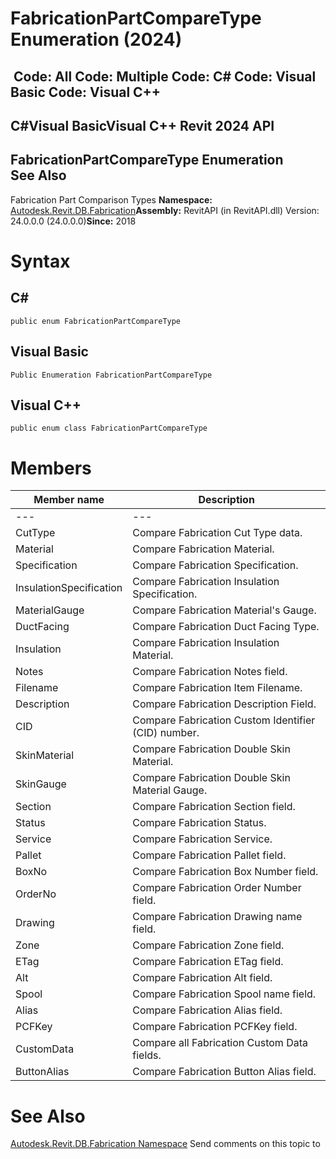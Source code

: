 # FabricationPartCompareType Enumeration (2024)

﻿
 Code: All Code: Multiple Code: C# Code: Visual Basic Code: Visual C++   
---  
C#Visual BasicVisual C++
Revit 2024 API  
---  
FabricationPartCompareType Enumeration  
See Also  
---  
Fabrication Part Comparison Types 
**Namespace:** [Autodesk.Revit.DB.Fabrication](49e74a25-7ea1-efa6-548a-a3c3d0655e43.md "Autodesk.Revit.DB.Fabrication Namespace")**Assembly:** RevitAPI (in RevitAPI.dll) Version: 24.0.0.0 (24.0.0.0)**Since:** 2018 
# Syntax
C#  
---  
```text
public enum FabricationPartCompareType
```
  
Visual Basic  
---  
```text
Public Enumeration FabricationPartCompareType
```
  
Visual C++  
---  
```text
public enum class FabricationPartCompareType
```
  
# Members
| Member name | Description |
| --- | --- |
| --- | --- |
| CutType | Compare Fabrication Cut Type data. |
| Material | Compare Fabrication Material. |
| Specification | Compare Fabrication Specification. |
| InsulationSpecification | Compare Fabrication Insulation Specification. |
| MaterialGauge | Compare Fabrication Material's Gauge. |
| DuctFacing | Compare Fabrication Duct Facing Type. |
| Insulation | Compare Fabrication Insulation Material. |
| Notes | Compare Fabrication Notes field. |
| Filename | Compare Fabrication Item Filename. |
| Description | Compare Fabrication Description Field. |
| CID | Compare Fabrication Custom Identifier (CID) number. |
| SkinMaterial | Compare Fabrication Double Skin Material. |
| SkinGauge | Compare Fabrication Double Skin Material Gauge. |
| Section | Compare Fabrication Section field. |
| Status | Compare Fabrication Status. |
| Service | Compare Fabrication Service. |
| Pallet | Compare Fabrication Pallet field. |
| BoxNo | Compare Fabrication Box Number field. |
| OrderNo | Compare Fabrication Order Number field. |
| Drawing | Compare Fabrication Drawing name field. |
| Zone | Compare Fabrication Zone field. |
| ETag | Compare Fabrication ETag field. |
| Alt | Compare Fabrication Alt field. |
| Spool | Compare Fabrication Spool name field. |
| Alias | Compare Fabrication Alias field. |
| PCFKey | Compare Fabrication PCFKey field. |
| CustomData | Compare all Fabrication Custom Data fields. |
| ButtonAlias | Compare Fabrication Button Alias field. |

# See Also
[Autodesk.Revit.DB.Fabrication Namespace](49e74a25-7ea1-efa6-548a-a3c3d0655e43.md "Autodesk.Revit.DB.Fabrication Namespace")
Send comments on this topic to 